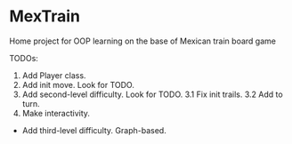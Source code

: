 # MexTrain
Home project for OOP learning on the base of Mexican train board game

TODOs:
1. Add Player class.
2. Add init move. Look for TODO.
3. Add second-level difficulty. Look for TODO.
   3.1 Fix init trails.
   3.2 Add to turn.
4. Make interactivity.


* Add third-level difficulty. Graph-based.
